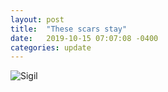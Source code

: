 ```yaml
---
layout: post
title:  "These scars stay"
date:   2019-10-15 07:07:08 -0400
categories: update
---
```


![Sigil][Alive-Sigil]

[Alive-Sigil]: {{site.baseurl}}/assets/alive-sigil.jpg